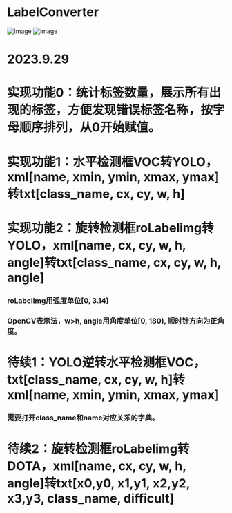 # LabelConverter
![image](https://githubfast.com/zspzhangshoupeng/LabelConverter/assets/136520631/e758e361-8bb8-4378-9db9-690c73466167)
![image](https://githubfast.com/zspzhangshoupeng/LabelConverter/assets/136520631/19c09b32-f022-4bc3-a15d-19968e11a9cc)

# 2023.9.29
#  实现功能0：统计标签数量，展示所有出现的标签，方便发现错误标签名称，按字母顺序排列，从0开始赋值。
#   实现功能1：水平检测框VOC转YOLO，xml[name, xmin, ymin, xmax, ymax]转txt[class_name, cx, cy, w, h]
#   实现功能2：旋转检测框roLabelimg转YOLO，xml[name, cx, cy, w, h, angle]转txt[class_name, cx, cy, w, h, angle]
###      roLabelimg用弧度单位[0, 3.14)
###      OpenCV表示法，w>h, angle用角度单位[0, 180), 顺时针方向为正角度。
    
#   待续1：YOLO逆转水平检测框VOC，txt[class_name, cx, cy, w, h]转xml[name, xmin, ymin, xmax, ymax]
###        需要打开class_name和name对应关系的字典。
#   待续2：旋转检测框roLabelimg转DOTA，xml[name, cx, cy, w, h, angle]转txt[x0,y0, x1,y1, x2,y2, x3,y3, class_name, difficult]
